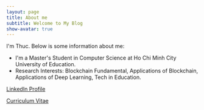 ```yaml
---
layout: page
title: About me
subtitle: Welcome to My Blog
show-avatar: true
---
```


I'm Thuc. Below is some information about me:
- I'm a Master's Student in Computer Science at Ho Chi Minh City University of Education.
- Research Interests: Blockchain Fundamental, Applications of Blockchain, Applications of Deep Learning, Tech in Education.

[LinkedIn Profile](https://www.linkedin.com/in/thucltt/)

[Curriculum Vitae](https://www.dropbox.com/scl/fi/sil0jn91zeyn64xwfrtrk/Thuc-T.-T.-Le_CV.pdf?rlkey=rnb0c326az12bgwvnjyw84tsl&dl=0)
